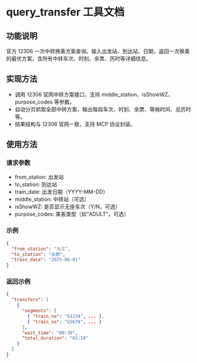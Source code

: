 # query_transfer 工具文档

## 功能说明
官方 12306 一次中转换乘方案查询。输入出发站、到达站、日期，返回一次换乘的最优方案，含所有中转车次、时刻、余票、历时等详细信息。

## 实现方法
- 调用 12306 官网中转方案接口，支持 middle_station、isShowWZ、purpose_codes 等参数。
- 自动分页抓取全部中转方案，输出每段车次、时刻、余票、等候时间、总历时等。
- 结果结构与 12306 官网一致，支持 MCP 协议封装。

## 使用方法
### 请求参数
- from_station: 出发站
- to_station: 到达站
- train_date: 出发日期（YYYY-MM-DD）
- middle_station: 中转站（可选）
- isShowWZ: 是否显示无座车次（Y/N，可选）
- purpose_codes: 乘客类型（如“ADULT”，可选）

### 示例
```json
{
  "from_station": "九江",
  "to_station": "永修",
  "train_date": "2025-06-01"
}
```

### 返回示例
```json
{
  "transfers": [
    {
      "segments": [
        { "train_no": "G1234", ... },
        { "train_no": "G5678", ... }
      ],
      "wait_time": "00:30",
      "total_duration": "02:10"
    }
  ]
}
```
